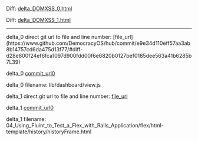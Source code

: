 Diff: [delta_DOMXSS_0.html](./delta_DOMXSS_0.html)

Diff: [delta_DOMXSS_1.html](./delta_DOMXSS_1.html)

<hr>
delta_0 direct git url to file and line number: [file_url](https://www.github.com/DemocracyOS/hub/commit/e9e34d110eff57aa3ab8b14757cd6da475d13f77/#diff-d28e800f24ef6fca1097d900fdd00f6e6820b0127bef0185dee563a41b6285b7L39)

delta_0 [commit_url0](https://www.github.com/DemocracyOS/hub/commit/e9e34d110eff57aa3ab8b14757cd6da475d13f77)

delta_0 filename: lib/dashboard/view.js



delta_1 direct git url to file and line number: [file_url](https://www.github.com/danielwanja/flexonrails/commit/ba3de7c18ec550ed5cfbbcade67d3740c998ca9d/#diff-ad68e67a07ee7ac8a0abee5e3e6d6285caec0c3793520478be69c295ea051967L25)

delta_1 [commit_url0](https://www.github.com/danielwanja/flexonrails/commit/ba3de7c18ec550ed5cfbbcade67d3740c998ca9d)

delta_1 filename: 04_Using_Fluint_to_Test_a_Flex_with_Rails_Application/flex/html-template/history/historyFrame.html



